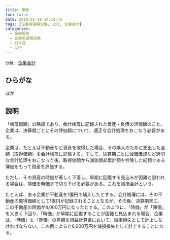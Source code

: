 ```yaml
---
title: 簿価
toc: false
date: 2018-05-18 14:14:45
tags: [证券用语解说集, は行, 企業会計]
categories:
  - 金融服务
  - 证券用语解说集
  - 日本語
  - は行
---
```


`分類：` [企業会計](/tags/企業会計/)

## ひらがな

ぼか

## 説明

「帳簿価額」の略語であり、会計帳簿に記録された資産・負債の評価額のこと。企業は、決算期ごとにその評価額について、適正な会計処理をおこなう必要がある。

企業は、たとえば不動産など資産を取得した場合、その購入のために支出した金額（取得価額）を会計帳簿に記帳する。そして、決算期ごとに減価償却など適切な会計処理をおこなった後、取得価額から減価償却累計額を控除した純額である簿価をもって資産を評価する。

ただし、その資産の時価が著しく下落し、早期に回復する見込みが困難と思われる場合は、簿価を時価まで切り下げる必要がある。これを減損会計という。

たとえば、ある企業が不動産を1億円で購入したとする。会計帳簿には、その不動産の取得価額として1億円が記録されることとなるが、その後、決算期末に、この不動産の時価が4,000万円になったとする。このように、「時価」が「簿価」を大きく下回り、「時価」が早期に回復することが困難と見込まれる場合、企業は、「時価」と「簿価」の差額を損益計算書において、減損損失として計上しなければならない。この例によると6,000万円を減損損失として計上することになる。
